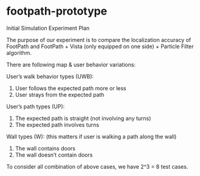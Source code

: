 # footpath-prototype
Initial Simulation Experiment Plan

The purpose of our experiment is to compare the localization accuracy of FootPath and FootPath + Vista (only equipped on one side) + Particle Filter algorithm.

There are following map & user behavior variations:

User’s walk behavior types (UWB): 
1. User follows the expected path more or less 
2. User strays from the expected path

User’s path types (UP): 
1. The expected path is straight (not involving any turns) 
2. The expected path involves turns

Wall types (W): (this matters if user is walking a path along the wall)
1. The wall contains doors 
2. The wall doesn’t contain doors 

To consider all combination of above cases, we have 2^3 = 8 test cases.



